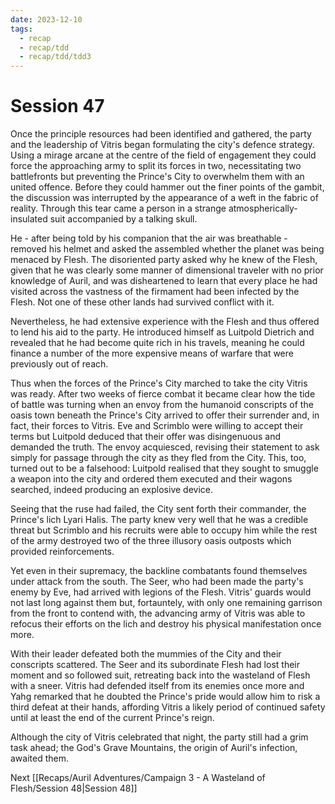 ```yaml
---
date: 2023-12-10
tags:
  - recap
  - recap/tdd
  - recap/tdd/tdd3
---
```

# Session 47

Once the principle resources had been identified and gathered, the party and the leadership of Vitris began formulating the city's defence strategy. Using a mirage arcane at the centre of the field of engagement they could force the approaching army to split its forces in two, necessitating two battlefronts but preventing the Prince's City to overwhelm them with an united offence. Before they could hammer out the finer points of the gambit, the discussion was interrupted by the appearance of a weft in the fabric of reality. Through this tear came a person in a strange atmospherically-insulated suit accompanied by a talking skull.

He - after being told by his companion that the air was breathable - removed his helmet and asked the assembled whether the planet was being menaced by Flesh. The disoriented party asked why he knew of the Flesh, given that he was clearly some manner of dimensional traveler with no prior knowledge of Auril, and was disheartened to learn that every place he had visited across the vastness of the firmament had been infected by the Flesh. Not one of these other lands had survived conflict with it.

Nevertheless, he had extensive experience with the Flesh and thus offered to lend his aid to the party. He introduced himself as Luitpold Dietrich and revealed that he had become quite rich in his travels, meaning he could finance a number of the more expensive means of warfare that were previously out of reach.

Thus when the forces of the Prince's City marched to take the city Vitris was ready. After two weeks of fierce combat it became clear how the tide of battle was turning when an envoy from the humanoid conscripts of the oasis town beneath the Prince's City arrived to offer their surrender and, in fact, their forces to Vitris. Eve and Scrimblo were willing to accept their terms but Luitpold deduced that their offer was disingenuous and demanded the truth. The envoy acquiesced, revising their statement to ask simply for passage through the city as they fled from the City. This, too, turned out to be a falsehood: Luitpold realised that they sought to smuggle a weapon into the city and ordered them executed and their wagons searched, indeed producing an explosive device.

Seeing that the ruse had failed, the City sent forth their commander, the Prince's lich Lyari Halis. The party knew very well that he was a credible threat but Scrimblo and his recruits were able to occupy him while the rest of the army destroyed two of the three illusory oasis outposts which provided reinforcements.

Yet even in their supremacy, the backline combatants found themselves under attack from the south. The Seer, who had been made the party's enemy by Eve, had arrived with legions of the Flesh. Vitris' guards would not last long against them but, fortauntely, with only one remaining garrison from the front to contend with, the advancing army of Vitris was able to refocus their efforts on the lich and destroy his physical manifestation once more.

With their leader defeated both the mummies of the City and their conscripts scattered. The Seer and its subordinate Flesh had lost their moment and so followed suit, retreating back into the wasteland of Flesh with a sneer. Vitris had defended itself from its enemies once more and Yahg remarked that he doubted the Prince's pride would allow him to risk a third defeat at their hands, affording Vitris a likely period of continued safety until at least the end of the current Prince's reign.

Although the city of Vitris celebrated that night, the party still had a grim task ahead; the God's Grave Mountains, the origin of Auril's infection, awaited them.

Next
[[Recaps/Auril Adventures/Campaign 3 - A Wasteland of Flesh/Session 48|Session 48]]